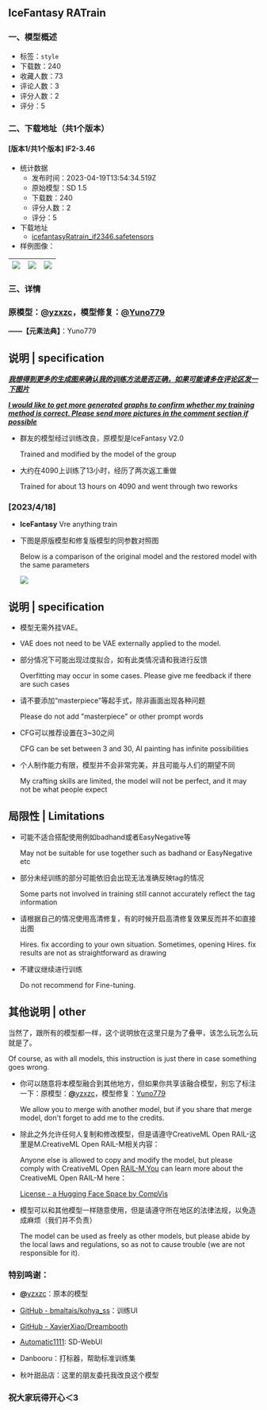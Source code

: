 ## IceFantasy RATrain
### 一、模型概述

- 标签：`style`
- 下载数：240
- 收藏人数：73
- 评论人数：3
- 评分人数：2
- 评分：5

### 二、下载地址（共1个版本）

#### [版本1/共1个版本] IF2-3.46

- 统计数据
  - 发布时间：2023-04-19T13:54:34.519Z
  - 原始模型：SD 1.5
  - 下载数：240
  - 评分人数：2
  - 评分：5
- 下载地址
  - [icefantasyRatrain_if2346.safetensors](https://civitai.com/api/download/models/49814)
- 样例图像：

| <img src="https://image.civitai.com/xG1nkqKTMzGDvpLrqFT7WA/335e584b-dfa5-44bf-c164-2a7112d91800/width=450/536379.jpeg" /> | <img src="https://image.civitai.com/xG1nkqKTMzGDvpLrqFT7WA/cb8931bb-6985-4f70-b822-82ba51f1fc00/width=450/545943.jpeg" /> | <img src="https://image.civitai.com/xG1nkqKTMzGDvpLrqFT7WA/ccb939cb-7d45-4df6-8cd4-179f41fa0f00/width=450/546587.jpeg" /> |
| ---- | ---- | ---- |


### 三、详情
<h3><strong>原模型：</strong><a target="_blank" rel="ugc" href="https://civitai.com/user/yzxzc"><strong>@</strong>yzxzc</a>，模型修复：<a target="_blank" rel="ugc" href="https://civitai.com/user/Yuno779">@Yuno779</a></h3><p><strong>——【元素法典】</strong>：Yuno779</p><h2>说明 | specification</h2><p><strong><em><u>我想得到更多的生成图来确认我的训练方法是否正确，如果可能请多在评论区发一下图片</u></em></strong></p><p><strong><em><u>I would like to get more generated graphs to confirm whether my training method is correct. Please send more pictures in the comment section if possible</u></em></strong></p><ul><li><p>群友的模型经过训练改良，原模型是IceFantasy V2.0</p><p>Trained and modified by the model of the group</p></li><li><p>大约在4090上训练了13小时，经历了两次返工重做</p><p>Trained for about 13 hours on 4090 and went through two reworks</p></li></ul><h3>[2023/4/18]</h3><ul><li><p><strong>IceFantasy</strong> Vre anything train</p></li><li><p>下图是原版模型和修复版模型的同参数对照图</p><p>Below is a comparison of the original model and the restored model with the same parameters</p><img src="https://imagecache.civitai.com/xG1nkqKTMzGDvpLrqFT7WA/ef4d7f79-f5cc-4fe7-78f4-21eef8a9ae00/width=525/ef4d7f79-f5cc-4fe7-78f4-21eef8a9ae00.jpeg" /></li></ul><h2>说明 | specification</h2><ul><li><p>模型无需外挂VAE。</p></li><li><p>VAE does not need to be VAE externally applied to the model.</p></li><li><p>部分情况下可能出现过度拟合，如有此类情况请和我进行反馈</p><p>Overfitting may occur in some cases. Please give me feedback if there are such cases</p></li><li><p>请不要添加“masterpiece”等起手式，除非画面出现各种问题</p><p>Please do not add "masterpiece" or other prompt words</p></li><li><p>CFG可以推荐设置在3~30之间</p><p>CFG can be set between 3 and 30, AI painting has infinite possibilities</p></li><li><p>个人制作能力有限，模型并不会非常完美，并且可能与人们的期望不同</p><p>My crafting skills are limited, the model will not be perfect, and it may not be what people expect</p></li></ul><h2>局限性 | Limitations</h2><ul><li><p>可能不适合搭配使用例如badhand或者EasyNegative等</p><p>May not be suitable for use together such as badhand or EasyNegative etc</p></li><li><p>部分未经训练的部分可能依旧会出现无法准确反映tag的情况</p><p>Some parts not involved in training still cannot accurately reflect the tag information</p></li><li><p>请根据自己的情况使用高清修复，有的时候开启高清修复效果反而并不如直接出图</p><p>Hires. fix according to your own situation. Sometimes, opening Hires. fix results are not as straightforward as drawing</p></li><li><p>不建议继续进行训练</p><p>Do not recommend for Fine-tuning.</p></li></ul><h2>其他说明 | other</h2><p>当然了，跟所有的模型都一样，这个说明放在这里只是为了叠甲，该怎么玩怎么玩就是了。</p><p>Of course, as with all models, this instruction is just there in case something goes wrong.</p><ul><li><p>你可以随意将本模型融合到其他地方，但如果你共享该融合模型，别忘了标注一下：原模型：<a target="_blank" rel="ugc" href="https://civitai.com/user/yzxzc"><strong>@</strong>yzxzc</a>，模型修复：<a target="_blank" rel="ugc" href="https://civitai.com/user/Yuno779">Yuno779</a></p><p>We allow you to merge with another model, but if you share that merge model, don't forget to add me to the credits.</p></li><li><p>除此之外允许任何人复制和修改模型，但是请遵守CreativeML Open RAIL-这里是M.CreativeML Open RAIL-M相关内容：</p><p>Anyone else is allowed to copy and modify the model, but please comply with CreativeML Open <a target="_blank" rel="ugc" href="http://RAIL-M.You">RAIL-M.You</a> can learn more about the CreativeML Open RAIL-M here：</p><p><a target="_blank" rel="ugc" href="https://huggingface.co/spaces/CompVis/stable-diffusion-license">License - a Hugging Face Space by CompVis</a></p></li><li><p>模型可以和其他模型一样随意使用，但是请遵守所在地区的法律法规，以免造成麻烦（我们并不负责）</p><p>The model can be used as freely as other models, but please abide by the local laws and regulations, so as not to cause trouble (we are not responsible for it).</p></li></ul><h3>特别鸣谢：</h3><ul><li><p><a target="_blank" rel="ugc" href="https://civitai.com/user/yzxzc"><strong>@</strong>yzxzc</a>：原本的模型</p></li><li><p><a target="_blank" rel="ugc" href="https://github.com/bmaltais/kohya_ss">GitHub - bmaltais/kohya_ss</a>：训练UI</p></li><li><p><a target="_blank" rel="ugc" href="https://github.com/XavierXiao/Dreambooth-Stable-Diffusion">GitHub - XavierXiao/Dreambooth</a></p></li><li><p><a target="_blank" rel="ugc" href="https://github.com/AUTOMATIC1111/">Automatic1111</a>: SD-WebUI</p></li><li><p>Danbooru：打标器，帮助标准训练集</p></li><li><p>秋叶甜品店：这里的朋友委托我改良这个模型</p></li></ul><h3>祝大家玩得开心＜3</h3>